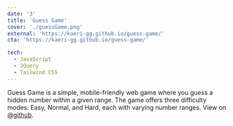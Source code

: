 ```yaml
---
date: '3'
title: 'Guess Game'
cover: './guessGame.png'
external: 'https://kaeri-gg.github.io/guess-game/'
cta: 'https://kaeri-gg.github.io/guess-game/'

tech:
  - JavaScript
  - JQuery
  - Tailwind CSS
---
```


Guess Game is a simple, mobile-friendly web game where you guess a hidden number within a given range.
The game offers three difficulty modes: Easy, Normal, and Hard, each with varying number ranges.
View on [@github](https://github.com/kaeri-gg/guess-game).
